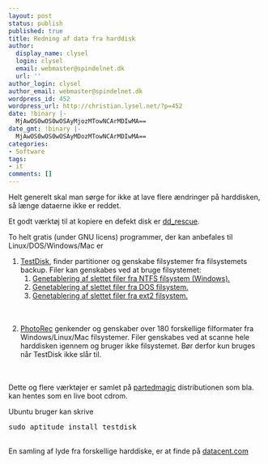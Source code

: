 ```yaml
---
layout: post
status: publish
published: true
title: Redning af data fra harddisk
author:
  display_name: clysel
  login: clysel
  email: webmaster@spindelnet.dk
  url: ''
author_login: clysel
author_email: webmaster@spindelnet.dk
wordpress_id: 452
wordpress_url: http://christian.lysel.net/?p=452
date: !binary |-
  MjAwOS0wOS0wOSAyMjozMTowNCArMDIwMA==
date_gmt: !binary |-
  MjAwOS0wOS0wOSAyMDozMTowNCArMDIwMA==
categories:
- Software
tags:
- it
comments: []
---
```

<p>Helt generelt skal man s&oslash;rge for ikke at lave flere &aelig;ndringer p&aring; harddisken, s&aring; l&aelig;nge dataerne ikke er reddet.</p>
<p>Et godt v&aelig;rkt&oslash;j til at kopiere en defekt disk er <a href="http://www.garloff.de/kurt/linux/ddrescue/" target="_blank">dd_rescue</a>.</p>
<p>To helt gratis (under GNU licens) programmer, der kan anbefales til Linux/DOS/Windows/Mac er</p>
<ol>
<li><a href="http://www.cgsecurity.org/wiki/TestDisk" target="_blank">TestDisk</a>, finder partitioner og genskabe filsystemer fra filsystemets backup. Filer kan genskabes ved at bruge filsystemet:
<ol>
<li><a href="http://www.cgsecurity.org/wiki/TestDisk:_undelete_file_for_NTFS" target="_blank">Genetablering af slettet filer fra NTFS filsystem (Windows).</a></li>
<li><a href="http://www.cgsecurity.org/wiki/TestDisk:_undelete_file_for_FAT" target="_blank">Genetablering af slettet filer fra DOS filsystem.</a></li>
<li><a href="http://www.cgsecurity.org/wiki/TestDisk:_undelete_file_for_ext2" target="_blank">Genetablering af slettet filer fra ext2 filsystem.</a></li><br />
</ol><br />
</li></p>
<li><a href="http://www.cgsecurity.org/wiki/PhotoRec" target="_blank">PhotoRec</a> genkender og genskaber over 180 forskellige filformater fra Windows/Linux/Mac filsystemer. Filer genskabes ved at scanne hele harddisken igennem og bruger ikke filsystemet. B&oslash;r derfor kun bruges n&aring;r TestDisk ikke sl&aring;r til.</li><br />
</ol><br />
Dette og flere v&aelig;rkt&oslash;jer er samlet p&aring; <a href="http://partedmagic.com/" target="_blank">partedmagic</a> distributionen som bla. kan hentes som en live boot cdrom.</p>
<p>Ubuntu bruger kan skrive</p>
<pre>sudo aptitude install testdisk</pre><br />
En samling af lyde fra forskellige harddiske, er at finde p&aring; <a href="http://datacent.com/hard_drive_sounds.php" target="_blank">datacent.com</a></p>
